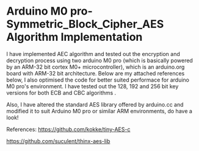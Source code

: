# Arduino M0 pro- Symmetric_Block_Cipher_AES Algorithm Implementation

I have implemented AEC algorithm and tested out the encryption and decryption process using two arduino M0 pro (which is basically powered by an  ARM-32 bit cortex M0+ microcontroller), which is an arduino.org board with ARM-32 bit architecture. Below are my attached references below, I also optimised the code for better suited performace for arduino M0 pro's environment. I have tested out the 128, 192 and 256 bit key versions for both ECB and CBC algorithms . 

Also, I have altered the standard AES library offered by arduino.cc and modified it to suit Arduino M0 pro or similar ARM environments, do have a look!

References:
https://github.com/kokke/tiny-AES-c

https://github.com/suculent/thinx-aes-lib
 



